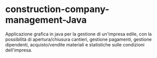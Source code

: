 # construction-company-management-Java
Applicazione grafica in java per la gestione di un'impresa edile, con la possibilità di apertura/chiusura cantieri, gestione pagamenti, gestione dipendenti, acquisto/vendite materiali e statistiche sulle condizioni dell'impresa.
